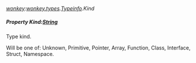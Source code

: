 _[wonkey](../../modules/wonkey/wonkey-module.md):[wonkey.types](../../modules/wonkey/wonkey-types.md).[Typeinfo](../../modules/wonkey/wonkey-types-typeinfo.md).Kind_
##### Property Kind:[String](../../modules/wonkey/wonkey-types-string.md)
Type kind.

Will be one of: Unknown, Primitive, Pointer, Array, Function, Class, Interface, Struct, Namespace.
